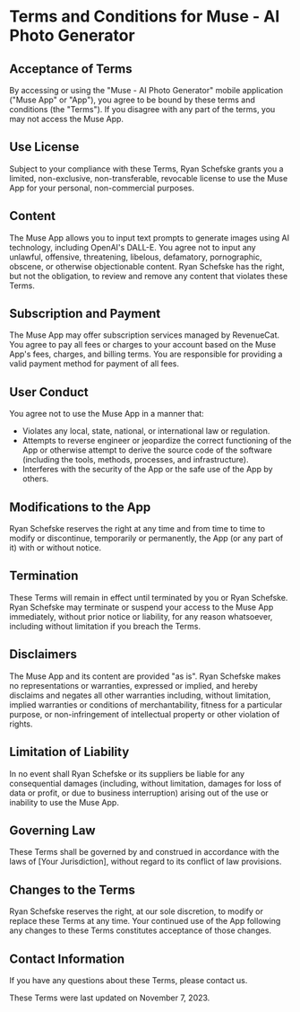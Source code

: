 # Terms and Conditions for Muse - AI Photo Generator

## Acceptance of Terms
By accessing or using the "Muse - AI Photo Generator" mobile application ("Muse App" or "App"), you agree to be bound by these terms and conditions (the "Terms"). If you disagree with any part of the terms, you may not access the Muse App.

## Use License
Subject to your compliance with these Terms, Ryan Schefske grants you a limited, non-exclusive, non-transferable, revocable license to use the Muse App for your personal, non-commercial purposes.

## Content
The Muse App allows you to input text prompts to generate images using AI technology, including OpenAI's DALL-E. You agree not to input any unlawful, offensive, threatening, libelous, defamatory, pornographic, obscene, or otherwise objectionable content. Ryan Schefske has the right, but not the obligation, to review and remove any content that violates these Terms.

## Subscription and Payment
The Muse App may offer subscription services managed by RevenueCat. You agree to pay all fees or charges to your account based on the Muse App's fees, charges, and billing terms. You are responsible for providing a valid payment method for payment of all fees.

## User Conduct
You agree not to use the Muse App in a manner that:
- Violates any local, state, national, or international law or regulation.
- Attempts to reverse engineer or jeopardize the correct functioning of the App or otherwise attempt to derive the source code of the software (including the tools, methods, processes, and infrastructure).
- Interferes with the security of the App or the safe use of the App by others.

## Modifications to the App
Ryan Schefske reserves the right at any time and from time to time to modify or discontinue, temporarily or permanently, the App (or any part of it) with or without notice.

## Termination
These Terms will remain in effect until terminated by you or Ryan Schefske. Ryan Schefske may terminate or suspend your access to the Muse App immediately, without prior notice or liability, for any reason whatsoever, including without limitation if you breach the Terms.

## Disclaimers
The Muse App and its content are provided "as is". Ryan Schefske makes no representations or warranties, expressed or implied, and hereby disclaims and negates all other warranties including, without limitation, implied warranties or conditions of merchantability, fitness for a particular purpose, or non-infringement of intellectual property or other violation of rights.

## Limitation of Liability
In no event shall Ryan Schefske or its suppliers be liable for any consequential damages (including, without limitation, damages for loss of data or profit, or due to business interruption) arising out of the use or inability to use the Muse App.

## Governing Law
These Terms shall be governed by and construed in accordance with the laws of [Your Jurisdiction], without regard to its conflict of law provisions.

## Changes to the Terms
Ryan Schefske reserves the right, at our sole discretion, to modify or replace these Terms at any time. Your continued use of the App following any changes to these Terms constitutes acceptance of those changes.

## Contact Information
If you have any questions about these Terms, please contact us.

These Terms were last updated on November 7, 2023.

